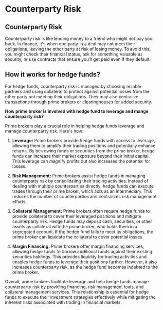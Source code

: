# Counterparty Risk
## Counterparty Risk

Counterparty risk is like lending money to a friend who might not pay you back. In finance, it's when one party in a deal may not meet their obligations, leaving the other party at risk of losing money. To avoid this, you might check their financial status, ask for something valuable as security, or use contracts that ensure you'll get paid even if they default.

## How it works for hedge funds?
For hedge funds, counterparty risk is managed by choosing reliable partners and using collateral to protect against potential losses from the other party not meeting their obligations. They may also centralize transactions through prime brokers or clearinghouses for added security.

**How prime broker is involved with hedge fund to leverage and mange counterparty risk?**

Prime brokers play a crucial role in helping hedge funds leverage and manage counterparty risk. Here's how:

1. **Leverage:** Prime brokers provide hedge funds with access to leverage, allowing them to amplify their trading positions and potentially enhance returns. By borrowing funds or securities from the prime broker, hedge funds can increase their market exposure beyond their initial capital. This leverage can magnify profits but also increases the potential for losses.

2. **Risk Management:** Prime brokers assist hedge funds in managing counterparty risk by consolidating their trading activities. Instead of dealing with multiple counterparties directly, hedge funds can execute trades through their prime broker, which acts as an intermediary. This reduces the number of counterparties and centralizes risk management efforts.

3. **Collateral Management:** Prime brokers often require hedge funds to provide collateral to cover their leveraged positions and mitigate counterparty risk. Hedge funds may deposit cash, securities, or other assets as collateral with the prime broker, who holds them in a segregated account. If the hedge fund fails to meet its obligations, the prime broker can liquidate the collateral to cover potential losses.

4. **Margin Financing:** Prime brokers offer margin financing services, allowing hedge funds to borrow additional funds against their existing securities holdings. This provides liquidity for trading activities and enables hedge funds to leverage their positions further. However, it also increases counterparty risk, as the hedge fund becomes indebted to the prime broker.

Overall, prime brokers facilitate leverage and help hedge funds manage counterparty risk by providing financing, risk management tools, and collateral management services. This relationship is essential for hedge funds to execute their investment strategies effectively while mitigating the inherent risks associated with trading in financial markets.